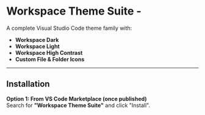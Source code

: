 # Workspace Theme Suite -

A complete Visual Studio Code theme family with:

-  **Workspace Dark**
-  **Workspace Light**
-  **Workspace High Contrast**
-  **Custom File & Folder Icons**



---

##  Installation

**Option 1: From VS Code Marketplace (once published)**  
Search for **"Workspace Theme Suite"** and click "Install".



